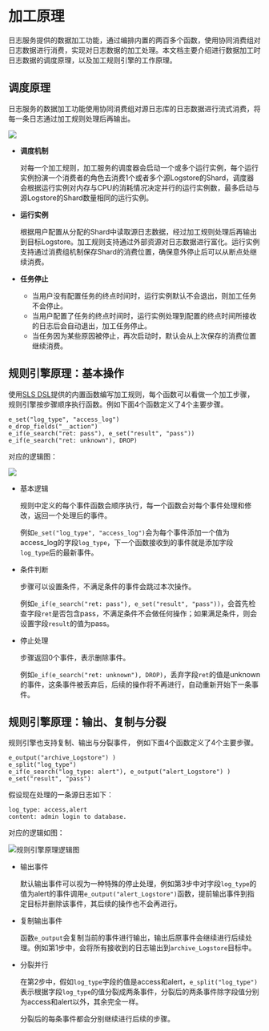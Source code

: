 # 加工原理

日志服务提供的数据加工功能，通过编排内置的两百多个函数，使用协同消费组对日志数据进行消费，实现对日志数据的加工处理。本文档主要介绍进行数据加工时日志数据的调度原理，以及加工规则引擎的工作原理。

## 调度原理

日志服务的数据加工功能使用协同消费组对源日志库的日志数据进行流式消费，将每一条日志通过加工规则处理后再输出。

![](https://static-aliyun-doc.oss-accelerate.aliyuncs.com/assets/img/zh-CN/6943749951/p54657.png)

-   **调度机制**

    对每一个加工规则，加工服务的调度器会启动一个或多个运行实例，每个运行实例扮演一个消费者的角色去消费1个或者多个源Logstore的Shard，调度器会根据运行实例对内存与CPU的消耗情况决定并行的运行实例数，最多启动与源Logstore的Shard数量相同的运行实例。

-   **运行实例**

    根据用户配置从分配的Shard中读取源日志数据，经过加工规则处理后再输出到目标Logstore。加工规则支持通过外部资源对日志数据进行富化。运行实例支持通过消费组机制保存Shard的消费位置，确保意外停止后可以从断点处继续消费。

-   **任务停止**
    -   当用户没有配置任务的终点时间时，运行实例默认不会退出，则加工任务不会停止。
    -   当用户配置了任务的终点时间时，运行实例处理到配置的终点时间所接收的日志后会自动退出，加工任务停止。
    -   当任务因为某些原因被停止，再次启动时，默认会从上次保存的消费位置继续消费。

## 规则引擎原理：基本操作

使用[SLS DSL](/intl.zh-CN/数据加工/数据加工语法/语法简介.md)提供的内置函数编写加工规则，每个函数可以看做一个加工步骤，规则引擎按步骤顺序执行函数。例如下面4个函数定义了4个主要步骤。

```
e_set("log_type", "access_log")
e_drop_fields("__action")
e_if(e_search("ret: pass"), e_set("result", "pass"))
e_if(e_search("ret: unknown"), DROP)
```

对应的逻辑图：

![](https://static-aliyun-doc.oss-accelerate.aliyuncs.com/assets/img/zh-CN/7943749951/p54660.png)

-   基本逻辑

    规则中定义的每个事件函数会顺序执行，每一个函数会对每个事件处理和修改，返回一个处理后的事件。

    例如`e_set("log_type", "access_log")`会为每个事件添加一个值为access\_log的字段`log_type`，下一个函数接收到的事件就是添加字段`log_type`后的最新事件。

-   条件判断

    步骤可以设置条件，不满足条件的事件会跳过本次操作。

    例如`e_if(e_search("ret: pass"), e_set("result", "pass"))`，会首先检查字段`ret`是否包含pass，不满足条件不会做任何操作；如果满足条件，则会设置字段`result`的值为pass。

-   停止处理

    步骤返回0个事件，表示删除事件。

    例如`e_if(e_search("ret: unknown"), DROP)`，丢弃字段`ret`的值是unknown的事件，这条事件被丢弃后，后续的操作将不再进行，自动重新开始下一条事件。


## 规则引擎原理：输出、复制与分裂

规则引擎也支持复制、输出与分裂事件， 例如下面4个函数定义了4个主要步骤。

```
e_output("archive_Logstore") )
e_split("log_type")
e_if(e_search("log_type: alert"), e_output("alert_Logstore") )
e_set("result", "pass")
```

假设现在处理的一条源日志如下：

```
log_type: access,alert
content: admin login to database.
```

对应的逻辑如图：

![规则引擎原理逻辑图](https://static-aliyun-doc.oss-accelerate.aliyuncs.com/assets/img/zh-CN/7943749951/p54676.png)

-   输出事件

    默认输出事件可以视为一种特殊的停止处理，例如第3步中对字段`log_type`的值为alert的事件调用`e_output("alert_Logstore")`函数，提前输出事件到指定目标并删除该事件，其后续的操作也不会再进行。

-   复制输出事件

    函数`e_output`会复制当前的事件进行输出，输出后原事件会继续进行后续处理。例如第1步中，会将所有接收到的日志输出到`archive_Logstore`目标中。

-   分裂并行

    在第2步中，假如`log_type`字段的值是access和alert，`e_split("log_type")`表示根据字段`log_type`的值分裂成两条事件，分裂后的两条事件除字段值分别为access和alert以外，其余完全一样。

    分裂后的每条事件都会分别继续进行后续的步骤。


